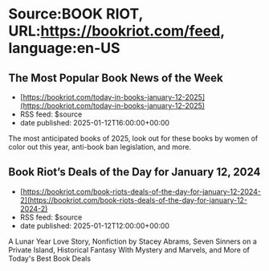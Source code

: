 # Source:BOOK RIOT, URL:https://bookriot.com/feed, language:en-US

## The Most Popular Book News of the Week
 - [https://bookriot.com/today-in-books-january-12-2025](https://bookriot.com/today-in-books-january-12-2025)
 - RSS feed: $source
 - date published: 2025-01-12T16:00:00+00:00

The most anticipated books of 2025, look out for these books by women of color out this year, anti-book ban legislation, and more.

## Book Riot’s Deals of the Day for January 12, 2024
 - [https://bookriot.com/book-riots-deals-of-the-day-for-january-12-2024-2](https://bookriot.com/book-riots-deals-of-the-day-for-january-12-2024-2)
 - RSS feed: $source
 - date published: 2025-01-12T12:00:00+00:00

A Lunar Year Love Story, Nonfiction by Stacey Abrams, Seven Sinners on a Private Island, Historical Fantasy With Mystery and Marvels, and More of Today's Best Book Deals

